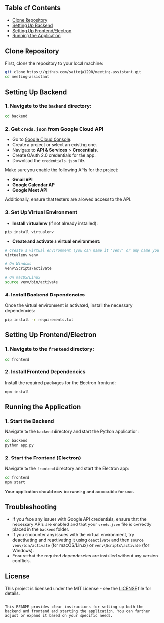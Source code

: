 

## Table of Contents
- [Clone Repository](#clone-repository)
- [Setting Up Backend](#setting-up-backend)
- [Setting Up Frontend/Electron](#setting-up-frontendelectron)
- [Running the Application](#running-the-application)

## Clone Repository

First, clone the repository to your local machine:

```bash
git clone https://github.com/saiteja1290/meeting-assistant.git
cd meeting-assistant
```

## Setting Up Backend

### 1. Navigate to the `backend` directory:

```bash
cd backend
```

### 2. Get `creds.json` from Google Cloud API

- Go to [Google Cloud Console](https://console.cloud.google.com/).
- Create a project or select an existing one.
- Navigate to **API & Services** > **Credentials**.
- Create OAuth 2.0 credentials for the app.
- Download the `credentials.json` file.

Make sure you enable the following APIs for the project:
- **Gmail API**
- **Google Calendar API**
- **Google Meet API**

Additionally, ensure that testers are allowed access to the API.

### 3. Set Up Virtual Environment

- **Install virtualenv** (if not already installed):

```bash
pip install virtualenv
```

- **Create and activate a virtual environment:**

```bash
# Create a virtual environment (you can name it 'venv' or any name you prefer)
virtualenv venv

# On Windows
venv\Scripts\activate

# On macOS/Linux
source venv/bin/activate
```

### 4. Install Backend Dependencies

Once the virtual environment is activated, install the necessary dependencies:

```bash
pip install -r requirements.txt
```

## Setting Up Frontend/Electron

### 1. Navigate to the `frontend` directory:

```bash
cd frontend
```

### 2. Install Frontend Dependencies

Install the required packages for the Electron frontend:

```bash
npm install
```

## Running the Application

### 1. Start the Backend

Navigate to the `backend` directory and start the Python application:

```bash
cd backend
python app.py
```

### 2. Start the Frontend (Electron)

Navigate to the `frontend` directory and start the Electron app:

```bash
cd frontend
npm start
```

Your application should now be running and accessible for use.

## Troubleshooting

- If you face any issues with Google API credentials, ensure that the necessary APIs are enabled and that your `creds.json` file is correctly placed in the `backend` folder.
- If you encounter any issues with the virtual environment, try deactivating and reactivating it using `deactivate` and then `source venv/bin/activate` (for macOS/Linux) or `venv\Scripts\activate` (for Windows).
- Ensure that the required dependencies are installed without any version conflicts.

## License

This project is licensed under the MIT License - see the [LICENSE](LICENSE) file for details.

```

This README provides clear instructions for setting up both the backend and frontend and starting the application. You can further adjust or expand it based on your specific needs.